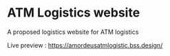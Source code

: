 # ATM Logistics website
 A proposed logistics website for ATM logistics

Live preview : https://amordeusatmlogistic.bss.design/
